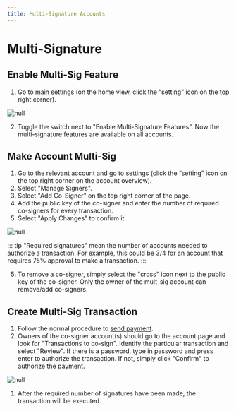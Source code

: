 ```yaml
---
title: Multi-Signature Accounts
---
```

# Multi-Signature

## Enable Multi-Sig Feature

1. Go to main settings (on the home view, click the “setting” icon on the top right corner).

![null](/images/settings-button.png)

2. Toggle the switch next to "Enable Multi-Signature Features". Now the multi-signature features are available on all accounts.

## Make Account Multi-Sig

1. Go to the relevant account and go to settings (click the “setting” icon on the top right corner on the account overview).
2. Select "Manage Signers".
3. Select "Add Co-Signer" on the top right corner of the page.
4. Add the public key of the co-signer and enter the number of required co-signers for every transaction.
5. Select "Apply Changes" to confirm it.

![null](/images/blue-3.png)

::: tip
"Required signatures" mean the number of accounts needed to authorize a transaction. For example, this could be 3/4 for an account that requires 75% approval to make a transaction.
:::

5. To remove a co-signer, simply select the "cross" icon next to the public key of the co-signer. Only the owner of the mult-sig account can remove/add co-signers.

## Create Multi-Sig Transaction

1. Follow the normal procedure to [send payment](./04-wallet-guide.html#send-payment).
2. Owners of the co-signer account(s) should go to the account page and look for "Transactions to co-sign". Identify the particular transaction and select "Review". If there is a password, type in password and press enter to authorize the transaction. If not, simply click "Confirm" to authorize the payment. 

![null](/images/screen-shot-2019-03-05-at-15.24.05.png)

1. After the required number of signatures have been made, the transaction will be executed.
